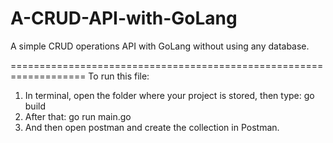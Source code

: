 # A-CRUD-API-with-GoLang
A simple CRUD operations API with GoLang without using any database.

===================================================================
To run this file:
1. In terminal, open the folder where your project is stored, then type: go build
2. After that: go run main.go
3. And then open postman and create the collection in Postman.

